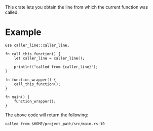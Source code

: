 This crate lets you obtain the line from which the current function was called.

# Example
```
use caller_line::caller_line;

fn call_this_function() {
    let caller_line = caller_line();

    println!("called from {caller_line}");
}

fn function_wrapper() {
    call_this_function();
}

fn main() {
    function_wrapper();
}

```

The above code will return the following:
```
called from $HOME/project_path/src/main.rs:10
```